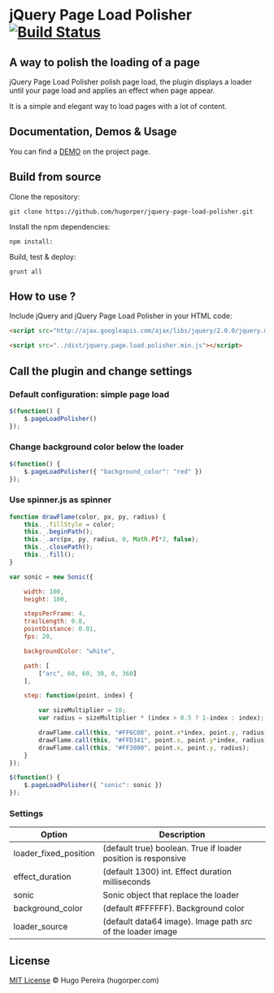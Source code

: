 # jQuery Page Load Polisher [![Build Status](https://travis-ci.org/hugorper/jquery-page-load-polisher.svg?branch=master)](https://travis-ci.org/hugorper/jquery-page-load-polisher)

## A way to polish the loading of a page

jQuery Page Load Polisher polish page load, the plugin displays a loader until your page load and applies an effect when page appear.

It is a simple and elegant way to load pages with a lot of content.

## Documentation, Demos & Usage

You can find a [DEMO](https://hugorper.github.com/jquery-page-load-polisher) on the project page.

## Build from source

Clone the repository:

```
git clone https://github.com/hugorper/jquery-page-load-polisher.git
```

Install the npm dependencies:

```
npm install:
```

Build, test & deploy:

```
grunt all
```

## How to use ?

Include jQuery and jQuery Page Load Polisher in your HTML code:

```html
<script src="http://ajax.googleapis.com/ajax/libs/jquery/2.0.0/jquery.min.js"></script>

<script src="../dist/jquery.page.load.polisher.min.js"></script>
```

## Call the plugin and change settings

### Default configuration: simple page load

```js
$(function() {
	$.pageLoadPolisher()
});
```

### Change background color below the loader

```js
$(function() {
	$.pageLoadPolisher({ "background_color": "red" })
});
```

### Use spinner.js as spinner

```js
function drawFlame(color, px, py, radius) {
	this._.fillStyle = color;
	this._.beginPath();
	this._.arc(px, py, radius, 0, Math.PI*2, false);
	this._.closePath();
	this._.fill();
}

var sonic = new Sonic({

	width: 100,
	height: 100,

	stepsPerFrame: 4,
	trailLength: 0.8,
	pointDistance: 0.01,
	fps: 20,

	backgroundColor: "white",

	path: [
		["arc", 60, 60, 30, 0, 360]
	],

	step: function(point, index) {

		var sizeMultiplier = 10;
		var radius = sizeMultiplier * (index > 0.5 ? 1-index : index);

		drawFlame.call(this, "#FF6C08", point.x*index, point.y, radius);
		drawFlame.call(this, "#FFD341", point.x, point.y*index, radius);
		drawFlame.call(this, "#FF3000", point.x, point.y, radius);
	}
});

$(function() {
	$.pageLoadPolisher({ "sonic": sonic })
});
```

### Settings

Option  | Description
------------- | -------------
loader_fixed_position  | (default true) boolean. True if loader position is responsive
effect_duration  | (default 1300) int. Effect duration milliseconds
sonic  | Sonic object that replace the loader
background_color  | (default #FFFFFF). Background color
loader_source  | (default data64 image). Image path _src_ of the loader image

## License

[MIT License](http://hugorper.mit-license.org/) © Hugo Pereira (hugorper.com)
